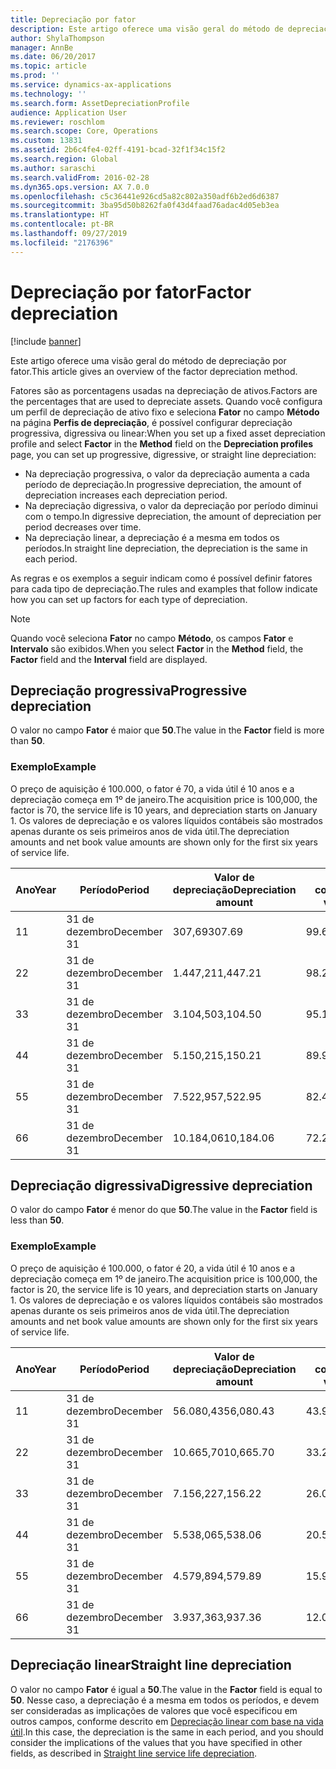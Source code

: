 ```yaml
---
title: Depreciação por fator
description: Este artigo oferece uma visão geral do método de depreciação por fator.
author: ShylaThompson
manager: AnnBe
ms.date: 06/20/2017
ms.topic: article
ms.prod: ''
ms.service: dynamics-ax-applications
ms.technology: ''
ms.search.form: AssetDepreciationProfile
audience: Application User
ms.reviewer: roschlom
ms.search.scope: Core, Operations
ms.custom: 13831
ms.assetid: 2b6c4fe4-02ff-4191-bcad-32f1f34c15f2
ms.search.region: Global
ms.author: saraschi
ms.search.validFrom: 2016-02-28
ms.dyn365.ops.version: AX 7.0.0
ms.openlocfilehash: c5c36441e926cd5a82c802a350adf6b2ed6d6387
ms.sourcegitcommit: 3ba95d50b8262fa0f43d4faad76adac4d05eb3ea
ms.translationtype: HT
ms.contentlocale: pt-BR
ms.lasthandoff: 09/27/2019
ms.locfileid: "2176396"
---
```

# <a name="factor-depreciation"></a><span data-ttu-id="e5d69-103">Depreciação por fator</span><span class="sxs-lookup"><span data-stu-id="e5d69-103">Factor depreciation</span></span>

[!include [banner](../includes/banner.md)]

<span data-ttu-id="e5d69-104">Este artigo oferece uma visão geral do método de depreciação por fator.</span><span class="sxs-lookup"><span data-stu-id="e5d69-104">This article gives an overview of the factor depreciation method.</span></span>

<span data-ttu-id="e5d69-105">Fatores são as porcentagens usadas na depreciação de ativos.</span><span class="sxs-lookup"><span data-stu-id="e5d69-105">Factors are the percentages that are used to depreciate assets.</span></span> <span data-ttu-id="e5d69-106">Quando você configura um perfil de depreciação de ativo fixo e seleciona **Fator** no campo **Método** na página **Perfis de depreciação**, é possível configurar depreciação progressiva, digressiva ou linear:</span><span class="sxs-lookup"><span data-stu-id="e5d69-106">When you set up a fixed asset depreciation profile and select **Factor** in the **Method** field on the **Depreciation profiles** page, you can set up progressive, digressive, or straight line depreciation:</span></span>

-   <span data-ttu-id="e5d69-107">Na depreciação progressiva, o valor da depreciação aumenta a cada período de depreciação.</span><span class="sxs-lookup"><span data-stu-id="e5d69-107">In progressive depreciation, the amount of depreciation increases each depreciation period.</span></span>
-   <span data-ttu-id="e5d69-108">Na depreciação digressiva, o valor da depreciação por período diminui com o tempo.</span><span class="sxs-lookup"><span data-stu-id="e5d69-108">In digressive depreciation, the amount of depreciation per period decreases over time.</span></span>
-   <span data-ttu-id="e5d69-109">Na depreciação linear, a depreciação é a mesma em todos os períodos.</span><span class="sxs-lookup"><span data-stu-id="e5d69-109">In straight line depreciation, the depreciation is the same in each period.</span></span>

<span data-ttu-id="e5d69-110">As regras e os exemplos a seguir indicam como é possível definir fatores para cada tipo de depreciação.</span><span class="sxs-lookup"><span data-stu-id="e5d69-110">The rules and examples that follow indicate how you can set up factors for each type of depreciation.</span></span> 

> [!NOTE] 
> <span data-ttu-id="e5d69-111">Quando você seleciona **Fator** no campo **Método**, os campos **Fator** e **Intervalo** são exibidos.</span><span class="sxs-lookup"><span data-stu-id="e5d69-111">When you select **Factor** in the **Method** field, the **Factor** field and the **Interval** field are displayed.</span></span>

## <a name="progressive-depreciation"></a><span data-ttu-id="e5d69-112">Depreciação progressiva</span><span class="sxs-lookup"><span data-stu-id="e5d69-112">Progressive depreciation</span></span>
<span data-ttu-id="e5d69-113">O valor no campo **Fator** é maior que **50**.</span><span class="sxs-lookup"><span data-stu-id="e5d69-113">The value in the **Factor** field is more than **50**.</span></span>

### <a name="example"></a><span data-ttu-id="e5d69-114">Exemplo</span><span class="sxs-lookup"><span data-stu-id="e5d69-114">Example</span></span>

<span data-ttu-id="e5d69-115">O preço de aquisição é 100.000, o fator é 70, a vida útil é 10 anos e a depreciação começa em 1º de janeiro.</span><span class="sxs-lookup"><span data-stu-id="e5d69-115">The acquisition price is 100,000, the factor is 70, the service life is 10 years, and depreciation starts on January 1.</span></span> <span data-ttu-id="e5d69-116">Os valores de depreciação e os valores líquidos contábeis são mostrados apenas durante os seis primeiros anos de vida útil.</span><span class="sxs-lookup"><span data-stu-id="e5d69-116">The depreciation amounts and net book value amounts are shown only for the first six years of service life.</span></span>

| <span data-ttu-id="e5d69-117">Ano</span><span class="sxs-lookup"><span data-stu-id="e5d69-117">Year</span></span> | <span data-ttu-id="e5d69-118">Período</span><span class="sxs-lookup"><span data-stu-id="e5d69-118">Period</span></span>      | <span data-ttu-id="e5d69-119">Valor de depreciação</span><span class="sxs-lookup"><span data-stu-id="e5d69-119">Depreciation amount</span></span> | <span data-ttu-id="e5d69-120">Valor líquido contábil</span><span class="sxs-lookup"><span data-stu-id="e5d69-120">Net book value amount</span></span> |
|------|-------------|---------------------|-----------------------|
| <span data-ttu-id="e5d69-121">1</span><span class="sxs-lookup"><span data-stu-id="e5d69-121">1</span></span>    | <span data-ttu-id="e5d69-122">31 de dezembro</span><span class="sxs-lookup"><span data-stu-id="e5d69-122">December 31</span></span> | <span data-ttu-id="e5d69-123">307,69</span><span class="sxs-lookup"><span data-stu-id="e5d69-123">307.69</span></span>              | <span data-ttu-id="e5d69-124">99.692,31</span><span class="sxs-lookup"><span data-stu-id="e5d69-124">99,692.31</span></span>             |
| <span data-ttu-id="e5d69-125">2</span><span class="sxs-lookup"><span data-stu-id="e5d69-125">2</span></span>    | <span data-ttu-id="e5d69-126">31 de dezembro</span><span class="sxs-lookup"><span data-stu-id="e5d69-126">December 31</span></span> | <span data-ttu-id="e5d69-127">1.447,21</span><span class="sxs-lookup"><span data-stu-id="e5d69-127">1,447.21</span></span>            | <span data-ttu-id="e5d69-128">98.245,10</span><span class="sxs-lookup"><span data-stu-id="e5d69-128">98,245.10</span></span>             |
| <span data-ttu-id="e5d69-129">3</span><span class="sxs-lookup"><span data-stu-id="e5d69-129">3</span></span>    | <span data-ttu-id="e5d69-130">31 de dezembro</span><span class="sxs-lookup"><span data-stu-id="e5d69-130">December 31</span></span> | <span data-ttu-id="e5d69-131">3.104,50</span><span class="sxs-lookup"><span data-stu-id="e5d69-131">3,104.50</span></span>            | <span data-ttu-id="e5d69-132">95.140,60</span><span class="sxs-lookup"><span data-stu-id="e5d69-132">95,140.60</span></span>             |
| <span data-ttu-id="e5d69-133">4</span><span class="sxs-lookup"><span data-stu-id="e5d69-133">4</span></span>    | <span data-ttu-id="e5d69-134">31 de dezembro</span><span class="sxs-lookup"><span data-stu-id="e5d69-134">December 31</span></span> | <span data-ttu-id="e5d69-135">5.150,21</span><span class="sxs-lookup"><span data-stu-id="e5d69-135">5,150.21</span></span>            | <span data-ttu-id="e5d69-136">89.990,39</span><span class="sxs-lookup"><span data-stu-id="e5d69-136">89,990.39</span></span>             |
| <span data-ttu-id="e5d69-137">5</span><span class="sxs-lookup"><span data-stu-id="e5d69-137">5</span></span>    | <span data-ttu-id="e5d69-138">31 de dezembro</span><span class="sxs-lookup"><span data-stu-id="e5d69-138">December 31</span></span> | <span data-ttu-id="e5d69-139">7.522,95</span><span class="sxs-lookup"><span data-stu-id="e5d69-139">7,522.95</span></span>            | <span data-ttu-id="e5d69-140">82.467,44</span><span class="sxs-lookup"><span data-stu-id="e5d69-140">82,467.44</span></span>             |
| <span data-ttu-id="e5d69-141">6</span><span class="sxs-lookup"><span data-stu-id="e5d69-141">6</span></span>    | <span data-ttu-id="e5d69-142">31 de dezembro</span><span class="sxs-lookup"><span data-stu-id="e5d69-142">December 31</span></span> | <span data-ttu-id="e5d69-143">10.184,06</span><span class="sxs-lookup"><span data-stu-id="e5d69-143">10,184.06</span></span>           | <span data-ttu-id="e5d69-144">72.283,38</span><span class="sxs-lookup"><span data-stu-id="e5d69-144">72,283.38</span></span>             |

## <a name="digressive-depreciation"></a><span data-ttu-id="e5d69-145">Depreciação digressiva</span><span class="sxs-lookup"><span data-stu-id="e5d69-145">Digressive depreciation</span></span>
<span data-ttu-id="e5d69-146">O valor do campo **Fator** é menor do que **50**.</span><span class="sxs-lookup"><span data-stu-id="e5d69-146">The value in the **Factor** field is less than **50**.</span></span>

### <a name="example"></a><span data-ttu-id="e5d69-147">Exemplo</span><span class="sxs-lookup"><span data-stu-id="e5d69-147">Example</span></span>

<span data-ttu-id="e5d69-148">O preço de aquisição é 100.000, o fator é 20, a vida útil é 10 anos e a depreciação começa em 1º de janeiro.</span><span class="sxs-lookup"><span data-stu-id="e5d69-148">The acquisition price is 100,000, the factor is 20, the service life is 10 years, and depreciation starts on January 1.</span></span> <span data-ttu-id="e5d69-149">Os valores de depreciação e os valores líquidos contábeis são mostrados apenas durante os seis primeiros anos de vida útil.</span><span class="sxs-lookup"><span data-stu-id="e5d69-149">The depreciation amounts and net book value amounts are shown only for the first six years of service life.</span></span>

| <span data-ttu-id="e5d69-150">Ano</span><span class="sxs-lookup"><span data-stu-id="e5d69-150">Year</span></span> | <span data-ttu-id="e5d69-151">Período</span><span class="sxs-lookup"><span data-stu-id="e5d69-151">Period</span></span>      | <span data-ttu-id="e5d69-152">Valor de depreciação</span><span class="sxs-lookup"><span data-stu-id="e5d69-152">Depreciation amount</span></span> | <span data-ttu-id="e5d69-153">Valor líquido contábil</span><span class="sxs-lookup"><span data-stu-id="e5d69-153">Net book value amount</span></span> |
|------|-------------|---------------------|-----------------------|
| <span data-ttu-id="e5d69-154">1</span><span class="sxs-lookup"><span data-stu-id="e5d69-154">1</span></span>    | <span data-ttu-id="e5d69-155">31 de dezembro</span><span class="sxs-lookup"><span data-stu-id="e5d69-155">December 31</span></span> | <span data-ttu-id="e5d69-156">56.080,43</span><span class="sxs-lookup"><span data-stu-id="e5d69-156">56,080.43</span></span>           | <span data-ttu-id="e5d69-157">43.919,57</span><span class="sxs-lookup"><span data-stu-id="e5d69-157">43,919.57</span></span>             |
| <span data-ttu-id="e5d69-158">2</span><span class="sxs-lookup"><span data-stu-id="e5d69-158">2</span></span>    | <span data-ttu-id="e5d69-159">31 de dezembro</span><span class="sxs-lookup"><span data-stu-id="e5d69-159">December 31</span></span> | <span data-ttu-id="e5d69-160">10.665,70</span><span class="sxs-lookup"><span data-stu-id="e5d69-160">10,665.70</span></span>           | <span data-ttu-id="e5d69-161">33.253,87</span><span class="sxs-lookup"><span data-stu-id="e5d69-161">33,253.87</span></span>             |
| <span data-ttu-id="e5d69-162">3</span><span class="sxs-lookup"><span data-stu-id="e5d69-162">3</span></span>    | <span data-ttu-id="e5d69-163">31 de dezembro</span><span class="sxs-lookup"><span data-stu-id="e5d69-163">December 31</span></span> | <span data-ttu-id="e5d69-164">7.156,22</span><span class="sxs-lookup"><span data-stu-id="e5d69-164">7,156.22</span></span>            | <span data-ttu-id="e5d69-165">26.097,65</span><span class="sxs-lookup"><span data-stu-id="e5d69-165">26,097.65</span></span>             |
| <span data-ttu-id="e5d69-166">4</span><span class="sxs-lookup"><span data-stu-id="e5d69-166">4</span></span>    | <span data-ttu-id="e5d69-167">31 de dezembro</span><span class="sxs-lookup"><span data-stu-id="e5d69-167">December 31</span></span> | <span data-ttu-id="e5d69-168">5.538,06</span><span class="sxs-lookup"><span data-stu-id="e5d69-168">5,538.06</span></span>            | <span data-ttu-id="e5d69-169">20.559,59</span><span class="sxs-lookup"><span data-stu-id="e5d69-169">20,559.59</span></span>             |
| <span data-ttu-id="e5d69-170">5</span><span class="sxs-lookup"><span data-stu-id="e5d69-170">5</span></span>    | <span data-ttu-id="e5d69-171">31 de dezembro</span><span class="sxs-lookup"><span data-stu-id="e5d69-171">December 31</span></span> | <span data-ttu-id="e5d69-172">4.579,89</span><span class="sxs-lookup"><span data-stu-id="e5d69-172">4,579.89</span></span>            | <span data-ttu-id="e5d69-173">15.979,70</span><span class="sxs-lookup"><span data-stu-id="e5d69-173">15,979.70</span></span>             |
| <span data-ttu-id="e5d69-174">6</span><span class="sxs-lookup"><span data-stu-id="e5d69-174">6</span></span>    | <span data-ttu-id="e5d69-175">31 de dezembro</span><span class="sxs-lookup"><span data-stu-id="e5d69-175">December 31</span></span> | <span data-ttu-id="e5d69-176">3.937,36</span><span class="sxs-lookup"><span data-stu-id="e5d69-176">3,937.36</span></span>            | <span data-ttu-id="e5d69-177">12.042,34</span><span class="sxs-lookup"><span data-stu-id="e5d69-177">12,042.34</span></span>             |

## <a name="straight-line-depreciation"></a><span data-ttu-id="e5d69-178">Depreciação linear</span><span class="sxs-lookup"><span data-stu-id="e5d69-178">Straight line depreciation</span></span>
<span data-ttu-id="e5d69-179">O valor no campo **Fator** é igual a **50**.</span><span class="sxs-lookup"><span data-stu-id="e5d69-179">The value in the **Factor** field is equal to **50**.</span></span> <span data-ttu-id="e5d69-180">Nesse caso, a depreciação é a mesma em todos os períodos, e devem ser consideradas as implicações de valores que você especificou em outros campos, conforme descrito em [Depreciação linear com base na vida útil](straight-line-service-life-depreciation.md).</span><span class="sxs-lookup"><span data-stu-id="e5d69-180">In this case, the depreciation is the same in each period, and you should consider the implications of the values that you have specified in other fields, as described in [Straight line service life depreciation](straight-line-service-life-depreciation.md).</span></span>



